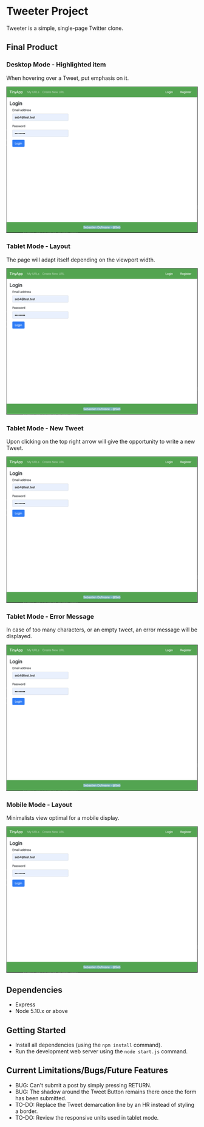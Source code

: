 # Tweeter Project

Tweeter is a simple, single-page Twitter clone.

## Final Product

### Desktop Mode - Highlighted item

When hovering over a Tweet, put emphasis on it.

!["screen capture of login menu"](https://github.com/SebDufresne/tinyapp/blob/master/docs/login.png)

### Tablet Mode - Layout

The page will adapt itself depending on the viewport width.

!["screen capture of login menu"](https://github.com/SebDufresne/tinyapp/blob/master/docs/login.png)

### Tablet Mode - New Tweet

Upon clicking on the top right arrow will give the opportunity to write a new Tweet.

!["screen capture of login menu"](https://github.com/SebDufresne/tinyapp/blob/master/docs/login.png)

### Tablet Mode - Error Message

In case of too many characters, or an empty tweet, an error message will be displayed.

!["screen capture of login menu"](https://github.com/SebDufresne/tinyapp/blob/master/docs/login.png)

### Mobile Mode - Layout

Minimalists view optimal for a mobile display.

!["screen capture of login menu"](https://github.com/SebDufresne/tinyapp/blob/master/docs/login.png)


## Dependencies

- Express
- Node 5.10.x or above

## Getting Started

- Install all dependencies (using the `npm install` command).
- Run the development web server using the `node start.js` command.

## Current Limitations/Bugs/Future Features

- BUG: Can't submit a post by simply pressing RETURN.
- BUG: The shadow around the Tweet Button remains there once the form has been submitted.
- TO-DO: Replace the Tweet demarcation line by an HR instead of styling a border.
- TO-DO: Review the responsive units used in tablet mode.